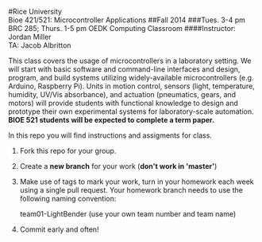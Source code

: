 #Rice University<br>Bioe 421/521: Microcontroller Applications
##Fall 2014
###Tues. 3-4 pm BRC 285; Thurs. 1-5 pm OEDK Computing Classroom
####Instructor: Jordan Miller<br>TA: Jacob Albritton

This class covers the usage of microcontrollers in a laboratory setting. We will start with basic software and command-line interfaces and design, program, and build systems utilizing widely-available microcontrollers (e.g. Arduino, Raspberry Pi). Units in motion control, sensors (light, temperature, humidity, UV/Vis absorbance), and actuation (pneumatics, gears, and motors) will provide students with functional knowledge to design and prototype their own experimental systems for laboratory-scale automation. **BIOE 521 students will be expected to complete a term paper.**


In this repo you will find instructions and assigments for class.

1. Fork this repo for your group.

1. Create a **new branch** for your work (**don't work in 'master'**)

1. Make use of tags to mark your work, turn in your homework each week using a single pull request. Your homework branch needs to use the following naming convention:
		
	team01-LightBender  (use your own team number and team name)

1. Commit early and often!
